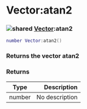 # Vector:atan2

### ![shared](../../home/vector/.gitbook/assets/shared.png) [Vector](../../home/vector/home/Vector/):atan2

```lua
number Vector:atan2()
```

### Returns the vector atan2

### Returns

| Type   |    Description |
| ------ | -------------: |
| number | No description |
